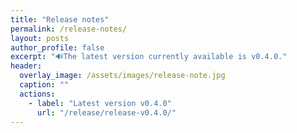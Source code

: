 ```yaml
---
title: "Release notes"
permalink: /release-notes/
layout: posts
author_profile: false
excerpt: "🔊The latest version currently available is v0.4.0."
header:
  overlay_image: /assets/images/release-note.jpg
  caption: ""
  actions:
    - label: "Latest version v0.4.0"
      url: "/release/release-v0.4.0/"
---
```

